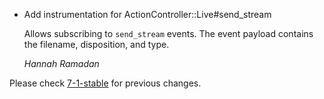 *   Add instrumentation for ActionController::Live#send_stream

    Allows subscribing to `send_stream` events. The event payload contains the filename, disposition, and type.

    *Hannah Ramadan*

Please check [7-1-stable](https://github.com/rails/rails/blob/7-1-stable/activesupport/CHANGELOG.md) for previous changes.
